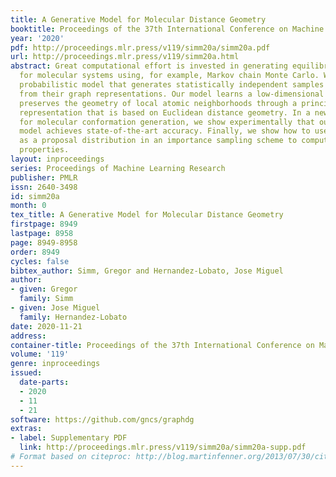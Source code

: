 ```yaml
---
title: A Generative Model for Molecular Distance Geometry
booktitle: Proceedings of the 37th International Conference on Machine Learning
year: '2020'
pdf: http://proceedings.mlr.press/v119/simm20a/simm20a.pdf
url: http://proceedings.mlr.press/v119/simm20a.html
abstract: Great computational effort is invested in generating equilibrium states
  for molecular systems using, for example, Markov chain Monte Carlo. We present a
  probabilistic model that generates statistically independent samples for molecules
  from their graph representations. Our model learns a low-dimensional manifold that
  preserves the geometry of local atomic neighborhoods through a principled learning
  representation that is based on Euclidean distance geometry. In a new benchmark
  for molecular conformation generation, we show experimentally that our generative
  model achieves state-of-the-art accuracy. Finally, we show how to use our model
  as a proposal distribution in an importance sampling scheme to compute molecular
  properties.
layout: inproceedings
series: Proceedings of Machine Learning Research
publisher: PMLR
issn: 2640-3498
id: simm20a
month: 0
tex_title: A Generative Model for Molecular Distance Geometry
firstpage: 8949
lastpage: 8958
page: 8949-8958
order: 8949
cycles: false
bibtex_author: Simm, Gregor and Hernandez-Lobato, Jose Miguel
author:
- given: Gregor
  family: Simm
- given: Jose Miguel
  family: Hernandez-Lobato
date: 2020-11-21
address: 
container-title: Proceedings of the 37th International Conference on Machine Learning
volume: '119'
genre: inproceedings
issued:
  date-parts:
  - 2020
  - 11
  - 21
software: https://github.com/gncs/graphdg
extras:
- label: Supplementary PDF
  link: http://proceedings.mlr.press/v119/simm20a/simm20a-supp.pdf
# Format based on citeproc: http://blog.martinfenner.org/2013/07/30/citeproc-yaml-for-bibliographies/
---
```

